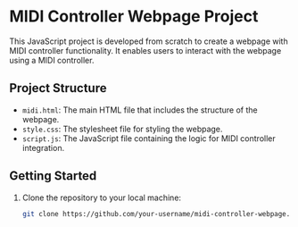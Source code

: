 # MIDI Controller Webpage Project

This JavaScript project is developed from scratch to create a webpage with MIDI controller functionality. It enables users to interact with the webpage using a MIDI controller.

## Project Structure

- `midi.html`: The main HTML file that includes the structure of the webpage.
- `style.css`: The stylesheet file for styling the webpage.
- `script.js`: The JavaScript file containing the logic for MIDI controller integration.

## Getting Started

1. Clone the repository to your local machine:

   ```bash
   git clone https://github.com/your-username/midi-controller-webpage.git
